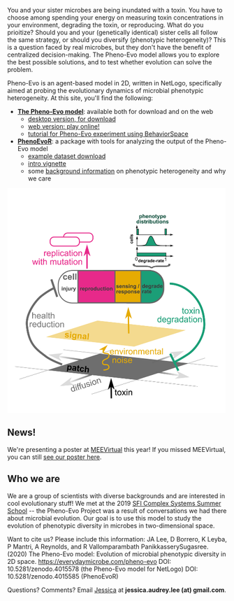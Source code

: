 You and your sister microbes are being inundated with a toxin. You have to choose among spending your energy on measuring toxin concentrations in your environment, degrading the toxin, or reproducing. What do you prioitize? Should you and your (genetically identical) sister cells all follow the same strategy, or should you diversify (phenotypic heterogeneity)? This is a question faced by real microbes, but they don't have the benefit of centralized decision-making. The Pheno-Evo model allows you to explore the best possible solutions, and to test whether evolution can solve the problem.

Pheno-Evo is an agent-based model in 2D, written in NetLogo, specifically aimed at probing the evolutionary dynamics of microbial phenotypic heterogeneity. At this site, you'll find the following:
* **[The Pheno-Evo model](https://jessicaaudreylee.github.io/pheno-evo.github.io/netlogomodel)**: available both for download and on the web
  * [desktop version, for download](https://github.com/jessicaaudreylee/Pheno-Evo-NetLogo-model/releases/tag/v1.0) 
  * [web version: play online!](https://jessicaaudreylee.github.io/pheno-evo.github.io/pheno-evo_web.html)
  * [tutorial for Pheno-Evo experiment using BehaviorSpace](https://jessicaaudreylee.github.io/pheno-evo.github.io/netlogomodel_tutorial)
* **[PhenoEvoR](https://jessicaaudreylee.github.io/pheno-evo.github.io/about_PhenoEvoR)**: a package with tools for analyzing the output of the Pheno-Evo model
  * [example dataset download](https://drive.google.com/file/d/1u7aGSetxyY_kgFrck03udQt7sggRxQfA/view?usp=sharing)
  * [intro vignette](https://jessicaaudreylee.github.io/pheno-evo.github.io/PhenoEvoR-intro-vignette)
  * some [background information](https://jessicaaudreylee.github.io/pheno-evo.github.io/background) on phenotypic heterogeneity and why we care

<img src="images/schematic_200207.png" width="500">

## News!
We're presenting a poster at [MEEVirtual](https://www.meevirtual.org/) this year!
If you missed MEEVirtual, you can still [see our poster here](https://jessicaaudreylee.github.io/pheno-evo.github.io/images/MEEvirtual_poster_2020.png).

## Who we are

We are a group of scientists with diverse backgrounds and are interested in cool evolutionary stuff! We met at the 2019 [SFI Complex Systems Summer School](https://www.santafe.edu/engage/learn/schools/sfi-complex-systems-summer-school) -- the Pheno-Evo Project was a result of conversations we had there about microbial evolution. Our goal is to use this model to study the evolution of phenotypic diversity in microbes in two-dimensional space. 

Want to cite us? Please include this information:
JA Lee, D Borrero, K Leyba, P Mantri, A Reynolds, and R Vallomparambath PanikkasserySugasree. (2020) The Pheno-Evo model: Evolution of microbial phenotypic diversity in 2D space. https://everydaymicrobe.com/pheno-evo
DOI: 10.5281/zenodo.4015578 (the Pheno-Evo model for NetLogo)
DOI: 10.5281/zenodo.4015585 (PhenoEvoR)

Questions? Comments? Email [Jessica](https://everydaymicrobe.com/) at **jessica.audrey.lee (at) gmail.com**.
